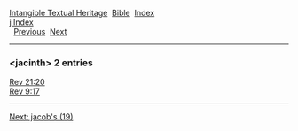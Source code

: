 [Intangible Textual Heritage](../../index)  [Bible](../index) 
[Index](index)   
[j Index](_j_)  
  [Previous](c06032)  [Next](c06034) 

------------------------------------------------------------------------

### &lt;jacinth&gt; 2 entries

[Rev 21:20](../kjv/rev021.htm#020)  
[Rev 9:17](../kjv/rev009.htm#017)  

------------------------------------------------------------------------

[Next: jacob's (19)](c06034)
